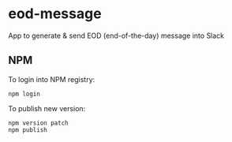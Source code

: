 # eod-message
App to generate &amp; send EOD (end-of-the-day) message into Slack

## NPM

To login into NPM registry: 

    npm login
    
To publish new version:

    npm version patch
    npm publish
